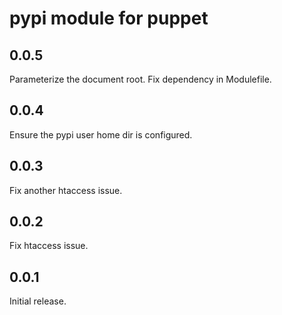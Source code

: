 pypi module for puppet
======================

0.0.5
-----
Parameterize the document root.
Fix dependency in Modulefile.

0.0.4
-----
Ensure the pypi user home dir is configured.

0.0.3
-----
Fix another htaccess issue.

0.0.2
-----
Fix htaccess issue.

0.0.1
-----
Initial release.
